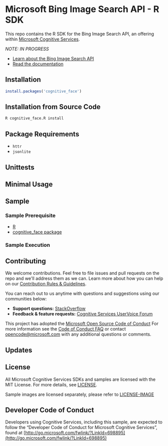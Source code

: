 # Microsoft Bing Image Search API - R SDK
This repo contains the R SDK for the Bing Image Search API, an offering within [Microsoft Cognitive Services](https://www.microsoft.com/cognitive-services).

_NOTE: IN PROGRESS_

* [Learn about the Bing Image Search API](https://azure.microsoft.com/en-us/services/cognitive-services/bing-image-search-api/)
* [Read the documentation](https://docs.microsoft.com/en-us/azure/cognitive-services/bing-image-search/search-the-web)

## Installation

```R
install.packages('cognitive_face')
```

## Installation from Source Code

```bash
R cognitive_face.R install
```
## Package Requirements

* `httr`
* `jsonlite`

## Unittests

## Minimal Usage

## Sample


### Sample Prerequisite

- [R](https://www.python.org/downloads/)
- [cognitive_face package](https://pypi.python.org/pypi/cognitive_face)

### Sample Execution

## Contributing
We welcome contributions. Feel free to file issues and pull requests on the repo and we'll address them as we can. Learn more about how you can help on our [Contribution Rules & Guidelines](</contributing.md>).

You can reach out to us anytime with questions and suggestions using our communities below:
- **Support questions:** [StackOverflow](<https: stackoverflow.com="" questions="" tagged="" microsoft-cognitive="">)
- **Feedback & feature requests:** [Cognitive Services UserVoice Forum](<https: cognitive.uservoice.com="">)

This project has adopted the [Microsoft Open Source Code of Conduct](https://opensource.microsoft.com/codeofconduct/) For more information see the [Code of Conduct FAQ](https://opensource.microsoft.com/codeofconduct/faq/) or contact [opencode@microsoft.com](mailto:opencode@microsoft.com) with any additional questions or comments.

## Updates

## License
All Microsoft Cognitive Services SDKs and samples are licensed with the MIT License. For more details, see
[LICENSE](</license.md>).

Sample images are licensed separately, please refer to [LICENSE-IMAGE](</license-image.md>)

## Developer Code of Conduct
Developers using Cognitive Services, including this sample, are expected to follow the “Developer Code of Conduct for Microsoft Cognitive Services”, found at [http://go.microsoft.com/fwlink/?LinkId=698895](http://go.microsoft.com/fwlink/?LinkId=698895) 

